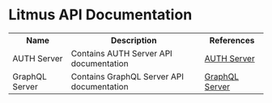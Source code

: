 # Litmus API Documentation

<table>
<tr>
<th>Name</th>
<th>Description</th>
<th>References</th>
</tr>
<tr>
<td>AUTH Server</td>
<td>Contains AUTH Server API documentation</td>
<td><a target="_blank" rel="noopener noreferrer" href="/litmus/auth/v2.0.0/api.html">AUTH Server</a></td>
</tr>
<tr>
<td>GraphQL Server</td>
<td>Contains GraphQL Server API documentation</td>
<td><a target="_blank" rel="noopener noreferrer" href="/litmus/graphql/v2.0.0/api.html">GraphQL Server</a></td>
</tr>
</table>